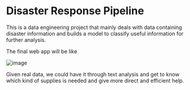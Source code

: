 
# Disaster Response Pipeline

This is a data engineering project that mainly deals with data containing disaster information and builds a model to classify useful information for further analysis.

The final web app will be like 

![image](https://github.com/wanlidu2/disaster_response_pipeline/assets/121735612/e1d5894e-5f0f-498e-a3e6-400d15433557)

Given real data, we could have it through text analysis and get to know which kind of supplies is needed and give more direct and efficient help.
